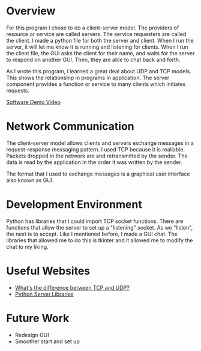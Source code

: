 # Overview

For this program I chose to do a client-server model. The providers of resource or service
are called servers. The service requesters are called the client. I made a python file for both the server and client. When I run the server, it will let me know it is running and listening for clients. When I run the client file, the GUI asks the client for their name, and waits for the server to respond on another GUI. Then, they are able to chat back and forth. 

As I wrote this program, I learned a great deal about UDP and TCP models. This shows the relationship in programs in application. The server component provides a function or service to many clients which initiates requests. 

[Software Demo Video](https://youtu.be/6K5T_w94bGQ)

# Network Communication

The client-server model allows clients and servers exchange messages in a request-response messaging pattern. I used TCP because it is realiable. Packets dropped in the network are and retransmitted by the sender. The data is read by the application in the order it was written by the sender. 

The format that I used to exchange messages is a graphical user interface also known as GUI.
# Development Environment

Python has libraries that I could import TCP socket functions. There are functions that allow the server to set up a "listening" socket. As we "listen", the next is to accept. Like I mentioned before, I made a GUI chat. The libraries that allowed me to do this is tkinter and it allowed me to modify the chat to my liking.
# Useful Websites

* [What's the difference between TCP and UDP?](https://www.howtogeek.com/190014/htg-explains-what-is-the-difference-between-tcp-and-udp/)
* [Python Server Libraries](https://docs.python.org/3.6/library/socketserver.html)

# Future Work

* Redesign GUI
* Smoother start and set up